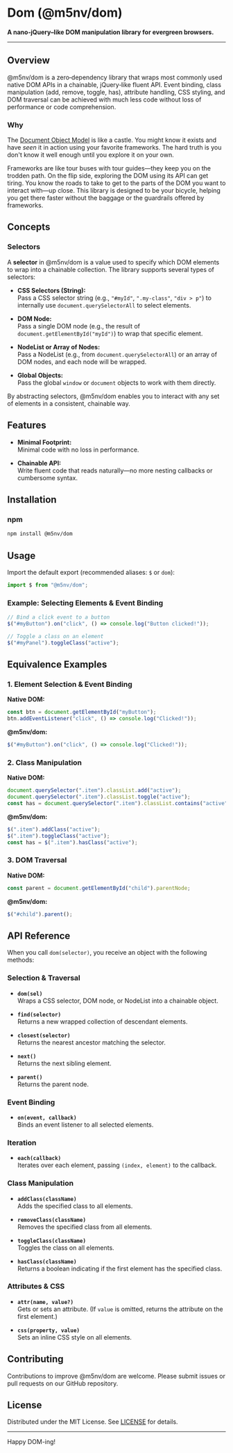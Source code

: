 # Dom (@m5nv/dom)

**A nano‑jQuery–like DOM manipulation library for evergreen browsers.**

---

## Overview

@m5nv/dom is a zero‑dependency library that wraps most commonly used native DOM
APIs in a chainable, jQuery‑like fluent API. Event binding, class manipulation
(add, remove, toggle, has), attribute handling, CSS styling, and DOM traversal
can be achieved with much less code without loss of performance or code
comprehension.

### Why

The [Document Object Model][dom] is like a castle. You might know it exists and
have _seen_ it in action using your favorite frameworks. The hard truth is you
don't know it well enough until you explore it on your own.

Frameworks are like tour buses with tour guides—they keep you on the trodden
path. On the flip side, exploring the DOM using its API can get tiring. You know
the roads to take to get to the parts of the DOM you want to interact with—up
close. This library is designed to be your bicycle, helping you get there faster
without the baggage or the guardrails offered by frameworks.

[dom]: https://en.wikipedia.org/wiki/Document_Object_Model

## Concepts

### Selectors

A **selector** in @m5nv/dom is a value used to specify which DOM elements to
wrap into a chainable collection. The library supports several types of
selectors:

- **CSS Selectors (String):**\
  Pass a CSS selector string (e.g., `"#myId"`, `".my-class"`, `"div > p"`) to
  internally use `document.querySelectorAll` to select elements.

- **DOM Node:**\
  Pass a single DOM node (e.g., the result of `document.getElementById("myId")`)
  to wrap that specific element.

- **NodeList or Array of Nodes:**\
  Pass a NodeList (e.g., from `document.querySelectorAll`) or an array of DOM
  nodes, and each node will be wrapped.

- **Global Objects:**\
  Pass the global `window` or `document` objects to work with them directly.

By abstracting selectors, @m5nv/dom enables you to interact with any set of
elements in a consistent, chainable way.

## Features

- **Minimal Footprint:**\
  Minimal code with no loss in performance.

- **Chainable API:**\
  Write fluent code that reads naturally—no more nesting callbacks or cumbersome
  syntax.

## Installation

### npm

```bash
npm install @m5nv/dom
```

## Usage

Import the default export (recommended aliases: `$` or `dom`):

```js
import $ from "@m5nv/dom";
```

### Example: Selecting Elements & Event Binding

```js
// Bind a click event to a button
$("#myButton").on("click", () => console.log("Button clicked!"));

// Toggle a class on an element
$("#myPanel").toggleClass("active");
```

## Equivalence Examples

### 1. Element Selection & Event Binding

**Native DOM:**

```js
const btn = document.getElementById("myButton");
btn.addEventListener("click", () => console.log("Clicked!"));
```

**@m5nv/dom:**

```js
$("#myButton").on("click", () => console.log("Clicked!"));
```

### 2. Class Manipulation

**Native DOM:**

```js
document.querySelector(".item").classList.add("active");
document.querySelector(".item").classList.toggle("active");
const has = document.querySelector(".item").classList.contains("active");
```

**@m5nv/dom:**

```js
$(".item").addClass("active");
$(".item").toggleClass("active");
const has = $(".item").hasClass("active");
```

### 3. DOM Traversal

**Native DOM:**

```js
const parent = document.getElementById("child").parentNode;
```

**@m5nv/dom:**

```js
$("#child").parent();
```

## API Reference

When you call `dom(selector)`, you receive an object with the following methods:

### Selection & Traversal

- **`dom(sel)`**\
  Wraps a CSS selector, DOM node, or NodeList into a chainable object.

- **`find(selector)`**\
  Returns a new wrapped collection of descendant elements.

- **`closest(selector)`**\
  Returns the nearest ancestor matching the selector.

- **`next()`**\
  Returns the next sibling element.

- **`parent()`**\
  Returns the parent node.

### Event Binding

- **`on(event, callback)`**\
  Binds an event listener to all selected elements.

### Iteration

- **`each(callback)`**\
  Iterates over each element, passing `(index, element)` to the callback.

### Class Manipulation

- **`addClass(className)`**\
  Adds the specified class to all elements.

- **`removeClass(className)`**\
  Removes the specified class from all elements.

- **`toggleClass(className)`**\
  Toggles the class on all elements.

- **`hasClass(className)`**\
  Returns a boolean indicating if the first element has the specified class.

### Attributes & CSS

- **`attr(name, value?)`**\
  Gets or sets an attribute. (If `value` is omitted, returns the attribute on
  the first element.)

- **`css(property, value)`**\
  Sets an inline CSS style on all elements.

## Contributing

Contributions to improve @m5nv/dom are welcome. Please submit issues or pull
requests on our GitHub repository.

## License

Distributed under the MIT License. See [LICENSE](../LICENSE) for details.

---

Happy DOM-ing!
